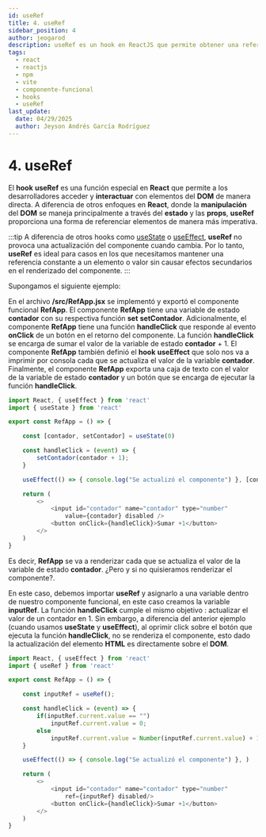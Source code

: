 ```yaml
---
id: useRef
title: 4. useRef
sidebar_position: 4
author: jeogarod
description: useRef es un hook en ReactJS que permite obtener una referencia a un elemento del DOM
tags:
  - react
  - reactjs
  - npm
  - vite
  - componente-funcional
  - hooks
  - useRef
last_update:
  date: 04/29/2025
  author: Jeyson Andrés García Rodríguez
---
```


# 4. useRef

El **hook** **useRef** es una función especial en **React** que permite a los desarrolladores acceder y **interactuar** con elementos del **DOM** de manera directa. A diferencia de otros enfoques en **React**, donde la **manipulación** del **DOM** se maneja principalmente a través del **estado** y las **props**, **useRef** proporciona una forma de referenciar elementos de manera más imperativa.

:::tip
A diferencia de otros hooks como [useState](/docs/programacion/reactjs/hooks/useState.md) o [useEffect](/docs/programacion/reactjs/hooks/useEffect.md), **useRef** no provoca una actualización del componente cuando cambia. Por lo tanto, **useRef** es ideal para casos en los que necesitamos mantener una referencia constante a un elemento o valor sin causar efectos secundarios en el renderizado del componente.
:::

Supongamos el siguiente ejemplo:

En el archivo **/src/RefApp.jsx** se implementó y exportó el componente funcional **RefApp**. El componente **RefApp** tiene una variable de estado **contador** con su respectiva función **set** **setContador**. Adicionalmente, el componente **RefApp** tiene una función **handleClick** que responde al evento **onClick** de un botón en el retorno del componente. La función **handleClick** se encarga de sumar el valor de la variable de estado **contador** + 1. El componente **RefApp** también definió el **hook** **useEffect** que solo nos va a imprimir por consola cada que se actualiza el valor de la variable **contador**. Finalmente, el componente **RefApp** exporta una caja de texto con el valor de la variable de estado **contador** y un botón que se encarga de ejecutar la función **handleClick**. 

```javascript title="/src/RefApp.jsx"
import React, { useEffect } from 'react'
import { useState } from 'react'

export const RefApp = () => {

    const [contador, setContador] = useState(0)

    const handleClick = (event) => {
        setContador(contador + 1);
    }

    useEffect(() => { console.log("Se actualizó el componente") }, [contador])

    return (
        <>
            <input id="contador" name="contador" type="number"
                value={contador} disabled />
            <button onClick={handleClick}>Sumar +1</button>
        </>
    )
}
```

Es decir, **RefApp** se va a renderizar cada que se actualiza el valor de la variable de estado **contador**. ¿Pero y si no quisieramos renderizar el componente?.

En este caso, debemos importar **useRef** y asignarlo a una variable dentro de nuestro componente funcional, en este caso creamos la variable **inputRef**. La función **handleClick** cumple el mismo objetivo : actualizar el valor de un contador en 1. Sin embargo, a diferencia del anterior ejemplo (cuando usamos **useState** y **useEffect**), al oprimir click sobre el botón que ejecuta la función **handleClick**, no se renderiza el componente, esto dado la actualización del elemento **HTML** es directamente sobre el **DOM**. 


```javascript title="/src/RefApp.jsx"
import React, { useEffect } from 'react'
import { useRef } from 'react'

export const RefApp = () => {

    const inputRef = useRef();

    const handleClick = (event) => {
        if(inputRef.current.value == "")
            inputRef.current.value = 0;
        else
            inputRef.current.value = Number(inputRef.current.value) + 1;
    }

    useEffect(() => { console.log("Se actualizó el componente") }, )

    return (
        <>
            <input id="contador" name="contador" type="number"
                ref={inputRef} disabled/>
            <button onClick={handleClick}>Sumar +1</button>
        </>
    )
}
```
